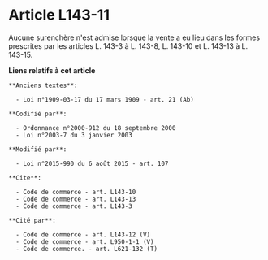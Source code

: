 # Article L143-11

Aucune surenchère n'est admise lorsque la vente a eu lieu dans les formes prescrites par les articles L. 143-3 à L. 143-8, L.
143-10 et L. 143-13 à L. 143-15.

**Liens relatifs à cet article**

	**Anciens textes**:

	  - Loi n°1909-03-17 du 17 mars 1909 - art. 21 (Ab)

	**Codifié par**:

	  - Ordonnance n°2000-912 du 18 septembre 2000
	  - Loi n°2003-7 du 3 janvier 2003

	**Modifié par**:

	  - Loi n°2015-990 du 6 août 2015 - art. 107

	**Cite**:

	  - Code de commerce - art. L143-10
	  - Code de commerce - art. L143-13
	  - Code de commerce - art. L143-3

	**Cité par**:

	  - Code de commerce - art. L143-12 (V)
	  - Code de commerce - art. L950-1-1 (V)
	  - Code de commerce. - art. L621-132 (T)

